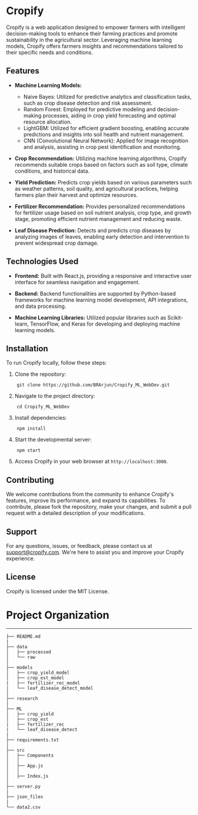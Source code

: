 # Cropify

Cropify is a web application designed to empower farmers with intelligent decision-making tools to enhance their farming practices and promote sustainability in the agricultural sector. Leveraging machine learning models, Cropify offers farmers insights and recommendations tailored to their specific needs and conditions.

## Features

- **Machine Learning Models:**
  - Naive Bayes: Utilized for predictive analytics and classification tasks, such as crop disease detection and risk assessment.
  - Random Forest: Employed for predictive modeling and decision-making processes, aiding in crop yield forecasting and optimal resource allocation.
  - LightGBM: Utilized for efficient gradient boosting, enabling accurate predictions and insights into soil health and nutrient management.
  - CNN (Convolutional Neural Network): Applied for image recognition and analysis, assisting in crop pest identification and monitoring.

- **Crop Recommendation:** Utilizing machine learning algorithms, Cropify recommends suitable crops based on factors such as soil type, climate conditions, and historical data.

- **Yield Prediction:** Predicts crop yields based on various parameters such as weather patterns, soil quality, and agricultural practices, helping farmers plan their harvest and optimize resources.

- **Fertilizer Recommendation:** Provides personalized recommendations for fertilizer usage based on soil nutrient analysis, crop type, and growth stage, promoting efficient nutrient management and reducing waste.

- **Leaf Disease Prediction:** Detects and predicts crop diseases by analyzing images of leaves, enabling early detection and intervention to prevent widespread crop damage.

## Technologies Used

- **Frontend:** Built with React.js, providing a responsive and interactive user interface for seamless navigation and engagement.

- **Backend:** Backend functionalities are supported by Python-based frameworks for machine learning model development, API integrations, and data processing.

- **Machine Learning Libraries:** Utilized popular libraries such as Scikit-learn, TensorFlow, and Keras for developing and deploying machine learning models.

## Installation

To run Cropify locally, follow these steps:

1. Clone the repository:

```
    git clone https://github.com/BRArjun/Cropify_ML_WebDev.git
```

2. Navigate to the project directory:

```
    cd Cropify_ML_WebDev
```

3. Install dependencies:

```
    npm install
```

4. Start the developmental server:

```
    npm start
```

5. Access Cropify in your web browser at `http://localhost:3000`.

## Contributing

We welcome contributions from the community to enhance Cropify's features, improve its performance, and expand its capabilities. To contribute, please fork the repository, make your changes, and submit a pull request with a detailed description of your modifications.

## Support

For any questions, issues, or feedback, please contact us at [support@cropify.com](mailto:support@cropify.com). We're here to assist you and improve your Cropify experience.

## License

Cropify is licensed under the MIT License.


# Project Organization
------------

    ├── README.md        
    |          
    ├── data
    │   ├── processed      
    │   └── raw            
    │
    ├── models   
    │   ├── crop_yield_model      
    │   ├── crop_est_model
    |   ├── fertilizer_rec_model
    |   └── leaf_disease_detect_model
    │
    ├── research          
    │
    ├── ML           
    │   ├── crop_yield        
    │   ├── crop_est
    |   ├── fertilizer_rec
    |   └── leaf_disease_detect
    |
    ├── requirements.txt   
    │
    ├── src                
    │   ├── Components                
    │   │
    │   ├── App.js           
    │   │    
    │   ├── Index.js       
    │
    ├── server.py
    |
    ├── json_files
    |
    └── data2.csv
